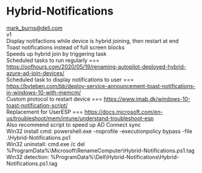 # Hybrid-Notifications
mark_burns@dell.com  
v1  
Display notifactions while device is hybrid joining, then restart at end  
Toast notifications instead of full screen blocks  
Speeds up hybrid join by triggering task  
Scheduled tasks to run regularly === https://oofhours.com/2020/05/19/renaming-autopilot-deployed-hybrid-azure-ad-join-devices/  
Scheduled task to display notifications to user === https://byteben.com/bb/deploy-service-announcement-toast-notifications-in-windows-10-with-memcm/  
Custom protocol to restart device === https://www.imab.dk/windows-10-toast-notification-script/  
Replacement for UserESP === https://docs.microsoft.com/en-us/troubleshoot/mem/intune/understand-troubleshoot-esp  
Also recommend script to speed up AD Connect sync  
Win32 install cmd: powershell.exe -noprofile -executionpolicy bypass -file .\Hybrid-Notifications.ps1  
Win32 uninstall: cmd.exe /c del %ProgramData%\Microsoft\RenameComputer\Hybrid-Notifications.ps1.tag  
Win32 detection: %ProgramData%\Dell\Hybrid-Notifications\Hybrid-Notifications.ps1.tag  
